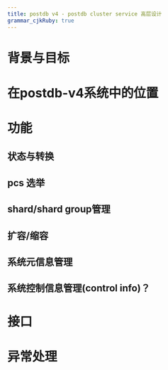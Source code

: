 ```yaml
---
title: postdb v4 - postdb cluster service 高层设计
grammar_cjkRuby: true
---
```

# 背景与目标


# 在postdb-v4系统中的位置

# 功能
## 状态与转换

## pcs 选举

## shard/shard group管理


## 扩容/缩容
## 系统元信息管理
## 系统控制信息管理(control info)？

# 接口

# 异常处理

